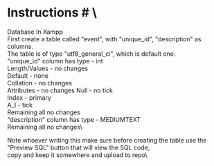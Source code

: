 # Instructions # \
Database In Xampp \
First create a table called "event", with "unique_id", "description" as columns. \
The table is of type "utf8_general_ci", which is default one. \
"unique_id" column has type - int\
                        Length/Values - no changes\
                        Default - none\
                        Collation - no changes\
                        Attributes - no changes
                        Null - no tick\
                        Index - primary\
                        A_I - tick\
                        Remaining all no changes\
"description" column has type - MEDIUMTEXT\
                         Remaining all no changes\
                         
Note whoever writing this make sure before creating the table use the "Preview SQL" button that will view the SQL code,\
copy and keep it somewhere and upload to repo\

                        
